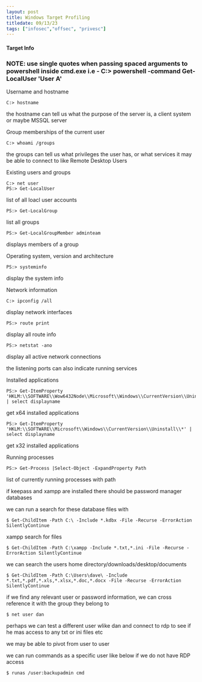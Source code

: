 ```yaml
---
layout: post
title: Windows Target Profiling
titledate: 09/13/23
tags: ["infosec","offsec", "privesc"]
---
```


#### Target Info

### NOTE: use single quotes when passing spaced arguments to powershell inside cmd.exe i.e - C:> powershell -command Get-LocalUser 'User A'

Username and hostname

    C:> hostname

the hostname can tell us what the purpose of the server is, a client system or maybe MSSQL server

Group memberships of the current user

    C:> whoami /groups

the groups can tell us what privileges the user has, or what services it may be able to connect to like Remote Desktop Users

Existing users and groups

    C:> net user
    PS:> Get-LocalUser

list of all loacl user accounts
    
    PS:> Get-LocalGroup

list all groups
    
    PS:> Get-LocalGroupMember adminteam

displays members of a group

Operating system, version and architecture

    PS:> systeminfo

display the system info

Network information

    C:> ipconfig /all

display network interfaces

    PS:> route print

display all route info

    PS:> netstat -ano

display all active network connections

the listening ports can also indicate running services

Installed applications

    PS:> Get-ItemProperty 'HKLM:\\SOFTWARE\\Wow6432Node\\Microsoft\\Windows\\CurrentVersion\\Uninstall\\*' | select displayname

get x64 installed applications

    PS:> Get-ItemProperty 'HKLM:\\SOFTWARE\\Microsoft\\Windows\\CurrentVersion\\Uninstall\\*' | select displayname

get x32 installed applications

Running processes

    PS:> Get-Process |Select-Object -ExpandProperty Path

list of currently running processes with path

if keepass and xampp are installed there should be password manager databases

we can run a search for these database files with 

    $ Get-ChildItem -Path C:\ -Include *.kdbx -File -Recurse -ErrorAction SilentlyContinue

xampp search for files 

    $ Get-ChildItem -Path C:\xampp -Include *.txt,*.ini -File -Recurse -ErrorAction SilentlyContinue

we can search the users home directory/downloads/desktop/documents

    $ Get-ChildItem -Path C:\Users\dave\ -Include *.txt,*.pdf,*.xls,*.xlsx,*.doc,*.docx -File -Recurse -ErrorAction SilentlyContinue

if we find any relevant user or password information, we can cross reference it with the group they belong to

    $ net user dan

perhaps we can test a different user wlike dan and connect to rdp to see if he mas access to any txt or ini files etc

we may be able to pivot from user to user

we can run commands as a specific user like below if we do not have RDP access

    $ runas /user:backupadmin cmd